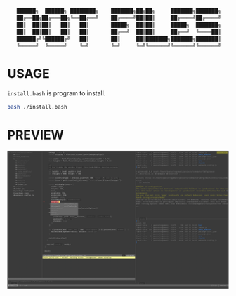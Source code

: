 
```

   ██████╗  ██████╗ ████████╗    ███████╗██╗██╗     ███████╗███████╗
   ██╔══██╗██╔═══██╗╚══██╔══╝    ██╔════╝██║██║     ██╔════╝██╔════╝
   ██║  ██║██║   ██║   ██║       █████╗  ██║██║     █████╗  ███████╗
   ██║  ██║██║   ██║   ██║       ██╔══╝  ██║██║     ██╔══╝  ╚════██║
   ██████╔╝╚██████╔╝   ██║       ██║     ██║███████╗███████╗███████║
   ╚═════╝  ╚═════╝    ╚═╝       ╚═╝     ╚═╝╚══════╝╚══════╝╚══════╝

```

# USAGE
`install.bash` is program to install.

```bash
bash ./install.bash
```

# PREVIEW

![screenshot](./screenshot.png)
